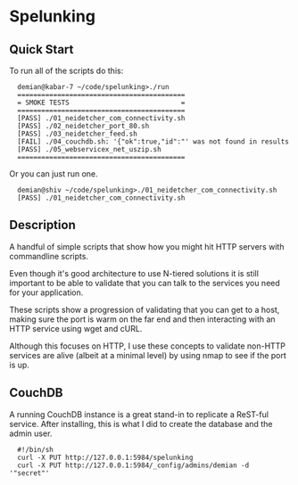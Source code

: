 # Spelunking

## Quick Start
To run all of the scripts do this:

      demian@kabar-7 ~/code/spelunking>./run
      ==========================================
      = SMOKE TESTS                            =
      ==========================================
      [PASS] ./01_neidetcher_com_connectivity.sh
      [PASS] ./02_neidetcher_port_80.sh
      [PASS] ./03_neidetcher_feed.sh
      [FAIL] ./04_couchdb.sh: '{"ok":true,"id":"' was not found in results
      [PASS] ./05_webservicex_net_uszip.sh
      ==========================================

Or you can just run one.  

      demian@shiv ~/code/spelunking>./01_neidetcher_com_connectivity.sh
      [PASS] ./01_neidetcher_com_connectivity.sh


## Description
A handful of simple scripts that show how you might hit
HTTP servers with commandline scripts.

Even though it's good architecture to use N-tiered 
solutions it is still important to be able to validate
that you can talk to the services you need for your 
application.

These scripts show a progression of validating that you can
get to a host, making sure the port is warm on the far
end and then interacting with an HTTP service using
wget and cURL.

Although this focuses on HTTP, I use these concepts to 
validate non-HTTP services are alive (albeit at a 
minimal level) by using nmap to see if the port is up.

## CouchDB
A running CouchDB instance is a great stand-in to replicate
a ReST-ful service.  After installing, this is what I did to 
create the database and the admin user.

      #!/bin/sh
      curl -X PUT http://127.0.0.1:5984/spelunking
      curl -X PUT http://127.0.0.1:5984/_config/admins/demian -d '"secret"'


